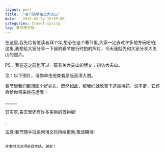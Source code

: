 ```yaml
---
layout: post
title:  "春节随手拍之大夫山"
date:   2015-02-24 19:55:00
categories: travel-spring
tag: 春节随手拍
---
```

在这里,我先给各位读者拜个年,想必在这个春节里,大家一定去过许多地方玩吧!在这里,我想给大家分享一下我的春节旅行时拍的照片，今天我就先和大家分享大夫山的照片。

PS：我在这之前也写过一篇有关大夫山的博文：初访大夫山。

注：以下图片，请你单击他查看原版高清大图。

春节里我们都想图个好兆头，既然如此，那我们就欣赏下这些桃花，说不定，它还会给你带来桃花运哦！

<a class="fancybox-thumb" rel="fancybox-thumb" href="http://7nar2o.com5.z0.glb.clouddn.com/spring-travel/dafuhill/taohua0.JPG?imageView2/1/w/900/h/500/q/100|watermark/2/text/dGFueXVsaWFuZy5ncQ==/font/5b6u6L2v6ZuF6buR/fontsize/900/fill/IzBCOEJGMA==/dissolve/100/gravity/SouthEast/dx/10/dy/10" title="桃花1">
	<img src="http://7nar2o.com5.z0.glb.clouddn.com/spring-travel/dafuhill/taohua0.JPG?imageView2/2/w/220/h/150/q/100|watermark/2/text/dGFueXVsaWFuZy5ncQ==/font/5b6u6L2v6ZuF6buR/fontsize/400/fill/IzIxOENFMQ==/dissolve/100/gravity/SouthEast/dx/10/dy/10" alt="" />
</a>

<a class="fancybox-thumb" rel="fancybox-thumb" href="http://7nar2o.com5.z0.glb.clouddn.com/spring-travel/dafuhill/taohua1.JPG?imageView2/1/w/900/h/500/q/100|watermark/2/text/dGFueXVsaWFuZy5ncQ==/font/5b6u6L2v6ZuF6buR/fontsize/900/fill/IzBCOEJGMA==/dissolve/100/gravity/SouthEast/dx/10/dy/10" title="桃花2">
	<img src="http://7nar2o.com5.z0.glb.clouddn.com/spring-travel/dafuhill/taohua1.JPG?imageView2/2/w/220/h/150/q/100|watermark/2/text/dGFueXVsaWFuZy5ncQ==/font/5b6u6L2v6ZuF6buR/fontsize/400/fill/IzIxOENFMQ==/dissolve/100/gravity/SouthEast/dx/10/dy/10" alt="" />
</a>

<a class="fancybox-thumb" rel="fancybox-thumb" href="http://7nar2o.com5.z0.glb.clouddn.com/spring-travel/dafuhill/taohua3.JPG?imageView2/1/w/900/h/500/q/100|watermark/2/text/dGFueXVsaWFuZy5ncQ==/font/5b6u6L2v6ZuF6buR/fontsize/900/fill/IzBCOEJGMA==/dissolve/100/gravity/SouthEast/dx/10/dy/10" title="桃花3">
	<img src="http://7nar2o.com5.z0.glb.clouddn.com/spring-travel/dafuhill/taohua3.JPG?imageView2/2/w/220/h/150/q/100|watermark/2/text/dGFueXVsaWFuZy5ncQ==/font/5b6u6L2v6ZuF6buR/fontsize/400/fill/IzIxOENFMQ==/dissolve/100/gravity/SouthEast/dx/10/dy/10" alt="" />
</a>

<a class="fancybox-thumb" rel="fancybox-thumb" href="http://7nar2o.com5.z0.glb.clouddn.com/spring-travel/dafuhill/taohua4.JPG?imageView2/1/w/900/h/500/q/100|watermark/2/text/dGFueXVsaWFuZy5ncQ==/font/5b6u6L2v6ZuF6buR/fontsize/900/fill/IzBCOEJGMA==/dissolve/100/gravity/SouthEast/dx/10/dy/10" title="桃花4">
	<img src="http://7nar2o.com5.z0.glb.clouddn.com/spring-travel/dafuhill/taohua4.JPG?imageView2/2/w/220/h/150/q/100|watermark/2/text/dGFueXVsaWFuZy5ncQ==/font/5b6u6L2v6ZuF6buR/fontsize/400/fill/IzIxOENFMQ==/dissolve/100/gravity/SouthEast/dx/10/dy/10" alt="" />
</a>

<a class="fancybox-thumb" rel="fancybox-thumb" href="http://7nar2o.com5.z0.glb.clouddn.com/spring-travel/dafuhill/taohua5.JPG?imageView2/1/w/900/h/500/q/100|watermark/2/text/dGFueXVsaWFuZy5ncQ==/font/5b6u6L2v6ZuF6buR/fontsize/900/fill/IzBCOEJGMA==/dissolve/100/gravity/SouthEast/dx/10/dy/10" title="桃花5">
	<img src="http://7nar2o.com5.z0.glb.clouddn.com/spring-travel/dafuhill/taohua5.JPG?imageView2/2/w/220/h/150/q/100|watermark/2/text/dGFueXVsaWFuZy5ncQ==/font/5b6u6L2v6ZuF6buR/fontsize/400/fill/IzIxOENFMQ==/dissolve/100/gravity/SouthEast/dx/10/dy/10" alt="" />
</a>

<a class="fancybox-thumb" rel="fancybox-thumb" href="http://7nar2o.com5.z0.glb.clouddn.com/spring-travel/dafuhill/taohua6.JPG?imageView2/1/w/900/h/500/q/100|watermark/2/text/dGFueXVsaWFuZy5ncQ==/font/5b6u6L2v6ZuF6buR/fontsize/900/fill/IzBCOEJGMA==/dissolve/100/gravity/SouthEast/dx/10/dy/10" title="桃花6">
	<img src="http://7nar2o.com5.z0.glb.clouddn.com/spring-travel/dafuhill/taohua6.JPG?imageView2/2/w/220/h/150/q/100|watermark/2/text/dGFueXVsaWFuZy5ncQ==/font/5b6u6L2v6ZuF6buR/fontsize/400/fill/IzIxOENFMQ==/dissolve/100/gravity/SouthEast/dx/10/dy/10" alt="" />
</a>

<a class="fancybox-thumb" rel="fancybox-thumb" href="http://7nar2o.com5.z0.glb.clouddn.com/spring-travel/dafuhill/taohua7.JPG?imageView2/1/w/900/h/500/q/100|watermark/2/text/dGFueXVsaWFuZy5ncQ==/font/5b6u6L2v6ZuF6buR/fontsize/900/fill/IzBCOEJGMA==/dissolve/100/gravity/SouthEast/dx/10/dy/10" title="桃花7">
	<img src="http://7nar2o.com5.z0.glb.clouddn.com/spring-travel/dafuhill/taohua7.JPG?imageView2/2/w/220/h/150/q/100|watermark/2/text/dGFueXVsaWFuZy5ncQ==/font/5b6u6L2v6ZuF6buR/fontsize/400/fill/IzIxOENFMQ==/dissolve/100/gravity/SouthEast/dx/10/dy/10" alt="" />
</a>

<a class="fancybox-thumb" rel="fancybox-thumb" href="http://7nar2o.com5.z0.glb.clouddn.com/spring-travel/dafuhill/taohua8.JPG?imageView2/1/w/900/h/500/q/100|watermark/2/text/dGFueXVsaWFuZy5ncQ==/font/5b6u6L2v6ZuF6buR/fontsize/900/fill/IzBCOEJGMA==/dissolve/100/gravity/SouthEast/dx/10/dy/10" title="桃花8">
	<img src="http://7nar2o.com5.z0.glb.clouddn.com/spring-travel/dafuhill/taohua8.JPG?imageView2/2/w/220/h/150/q/100|watermark/2/text/dGFueXVsaWFuZy5ncQ==/font/5b6u6L2v6ZuF6buR/fontsize/400/fill/IzIxOENFMQ==/dissolve/100/gravity/SouthEast/dx/10/dy/10" alt="" />
</a>

<a class="fancybox-thumb" rel="fancybox-thumb" href="http://7nar2o.com5.z0.glb.clouddn.com/spring-travel/dafuhill/taohua9.JPG?imageView2/1/w/900/h/500/q/100|watermark/2/text/dGFueXVsaWFuZy5ncQ==/font/5b6u6L2v6ZuF6buR/fontsize/900/fill/IzBCOEJGMA==/dissolve/100/gravity/SouthEast/dx/10/dy/10" title="桃花9">
	<img src="http://7nar2o.com5.z0.glb.clouddn.com/spring-travel/dafuhill/taohua9.JPG?imageView2/2/w/220/h/150/q/100|watermark/2/text/dGFueXVsaWFuZy5ncQ==/font/5b6u6L2v6ZuF6buR/fontsize/400/fill/IzIxOENFMQ==/dissolve/100/gravity/SouthEast/dx/10/dy/10" alt="" />
</a>

<a class="fancybox-thumb" rel="fancybox-thumb" href="http://7nar2o.com5.z0.glb.clouddn.com/spring-travel/dafuhill/taohua10.JPG?imageView2/1/w/900/h/500/q/100|watermark/2/text/dGFueXVsaWFuZy5ncQ==/font/5b6u6L2v6ZuF6buR/fontsize/900/fill/IzBCOEJGMA==/dissolve/100/gravity/SouthEast/dx/10/dy/10" title="桃花10">
	<img src="http://7nar2o.com5.z0.glb.clouddn.com/spring-travel/dafuhill/taohua10.JPG?imageView2/2/w/220/h/150/q/100|watermark/2/text/dGFueXVsaWFuZy5ncQ==/font/5b6u6L2v6ZuF6buR/fontsize/400/fill/IzIxOENFMQ==/dissolve/100/gravity/SouthEast/dx/10/dy/10" alt="" />
</a>

<a class="fancybox-thumb" rel="fancybox-thumb" href="http://7nar2o.com5.z0.glb.clouddn.com/spring-travel/dafuhill/taohua11.JPG?imageView2/1/w/900/h/500/q/100|watermark/2/text/dGFueXVsaWFuZy5ncQ==/font/5b6u6L2v6ZuF6buR/fontsize/900/fill/IzBCOEJGMA==/dissolve/100/gravity/SouthEast/dx/10/dy/10" title="桃花11">
	<img src="http://7nar2o.com5.z0.glb.clouddn.com/spring-travel/dafuhill/taohua11.JPG?imageView2/2/w/220/h/150/q/100|watermark/2/text/dGFueXVsaWFuZy5ncQ==/font/5b6u6L2v6ZuF6buR/fontsize/400/fill/IzIxOENFMQ==/dissolve/100/gravity/SouthEast/dx/10/dy/10" alt="" />
</a>

其实呀,春天里还有许多美丽的景物呢!

<a class="fancybox-thumb" rel="fancybox-thumb" href="http://7nar2o.com5.z0.glb.clouddn.com/spring-travel/dafuhill/other1.JPG?imageView2/1/w/900/h/500/q/100|watermark/2/text/dGFueXVsaWFuZy5ncQ==/font/5b6u6L2v6ZuF6buR/fontsize/900/fill/IzBCOEJGMA==/dissolve/100/gravity/SouthEast/dx/10/dy/10" title="春天绿叶">
	<img src="http://7nar2o.com5.z0.glb.clouddn.com/spring-travel/dafuhill/other1.JPG?imageView2/2/w/220/h/150/q/100|watermark/2/text/dGFueXVsaWFuZy5ncQ==/font/5b6u6L2v6ZuF6buR/fontsize/400/fill/IzIxOENFMQ==/dissolve/100/gravity/SouthEast/dx/10/dy/10" alt="" />
</a>

<a class="fancybox-thumb" rel="fancybox-thumb" href="http://7nar2o.com5.z0.glb.clouddn.com/spring-travel/dafuhill/other2.JPG?imageView2/1/w/900/h/500/q/100|watermark/2/text/dGFueXVsaWFuZy5ncQ==/font/5b6u6L2v6ZuF6buR/fontsize/900/fill/IzBCOEJGMA==/dissolve/100/gravity/SouthEast/dx/10/dy/10" title="风景">
	<img src="http://7nar2o.com5.z0.glb.clouddn.com/spring-travel/dafuhill/other2.JPG?imageView2/2/w/220/h/150/q/100|watermark/2/text/dGFueXVsaWFuZy5ncQ==/font/5b6u6L2v6ZuF6buR/fontsize/400/fill/IzIxOENFMQ==/dissolve/100/gravity/SouthEast/dx/10/dy/10" alt="" />
</a>

注意:春节随手拍系列博文将持续更新,敬请期待!


                                                                                                                                                                           转发时请注明来自本站，谢谢！